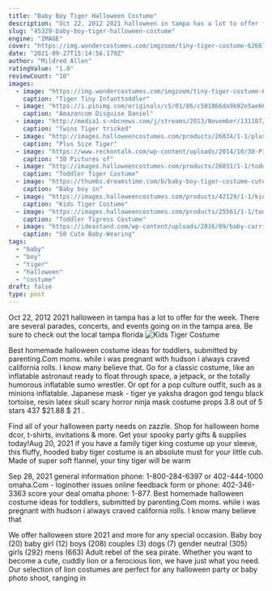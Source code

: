 ```yaml
---
title: "Baby Boy Tiger Halloween Costume"
description: "Oct 22, 2012 2021 halloween in tampa has a lot to offer for the week. There are several parades, concerts, and events going on in the tampa area. Be sure to check out the local tampa florida"
slug: "45329-baby-boy-tiger-halloween-costume"
engine: "IMAGE"
cover: "https://img.wondercostumes.com/imgzoom/tiny-tiger-costume-62667.jpg"
date: "2021-09-27T15:14:56.179Z"
author: "Mildred Allen"
ratingValue: "1.8"
reviewCount: "10"
images:
  - image: "https://img.wondercostumes.com/imgzoom/tiny-tiger-costume-62667.jpg"
    caption: "Tiger Tiny Infanttoddler"
  - image: "https://i.pinimg.com/originals/c5/01/86/c501866da9b92e5ae662eba478adef02.jpg"
    caption: "Amazoncom Disguise Daniel"
  - image: "http://media1.s-nbcnews.com/j/streams/2013/November/131107/8C9623578-today-tiger-costume-zoo-131107-3.today-inline-large.jpg"
    caption: "Twins Tiger tricked"
  - image: "http://images.halloweencostumes.com/products/26034/1-1/plus-size-tiger-costume.jpg"
    caption: "Plus Size Tiger"
  - image: "https://www.reckontalk.com/wp-content/uploads/2014/10/30-Pictures-of-Baby-Halloween-Costumes-Too-Cute-So-Adorable-2.jpeg"
    caption: "30 Pictures of"
  - image: "http://images.halloweencostumes.com/products/26031/1-1/toddler-tiger-costume.jpg"
    caption: "Toddler Tiger Costume"
  - image: "https://thumbs.dreamstime.com/b/baby-boy-tiger-costume-cute-month-old-halloween-white-background-35541797.jpg"
    caption: "Baby boy in"
  - image: "https://images.halloweencostumes.com/products/42129/1-1/kids-tiger-costume.jpg"
    caption: "Kids Tiger Costume"
  - image: "https://images.halloweencostumes.com/products/25561/1-1/toddler-tigress-costume.jpg"
    caption: "Toddler Tigress Costume"
  - image: "https://ideastand.com/wp-content/uploads/2016/09/baby-carrier-halloween-costumes/43-baby-carrier-halloween-costume.jpg"
    caption: "50 Cute Baby-Wearing"
tags:
  - "baby"
  - "boy"
  - "tiger"
  - "halloween"
  - "costume"
draft: false
type: post
---
```


Oct 22, 2012 2021 halloween in tampa has a lot to offer for the week. There are several parades, concerts, and events going on in the tampa area. Be sure to check out the local tampa florida
![Kids Tiger Costume](https://images.halloweencostumes.com/products/42129/1-1/kids-tiger-costume.jpg "Kids Tiger Costume")

Best homemade halloween costume ideas for toddlers, submitted by parenting.Com moms. while i was pregnant with hudson i always craved california rolls. I know many believe that. Go for a classic costume, like an inflatable astronaut ready to float through space, a jetpack, or the totally humorous inflatable sumo wrestler. Or opt for a pop culture outfit, such as a minions inflatable. Japanese mask - tiger ye yaksha dragon god tengu black tortoise, resin latex skull scary horror ninja mask costume props 3.8 out of 5 stars 437 $21.88 $ 21 .
<!--inArticleAds-->

<!--galleryOne-->

Find all of your halloween party needs on zazzle. Shop for halloween home dcor, t-shirts, invitations & more. Get your spooky party gifts & supplies today!Aug 20, 2021 if you have a family tiger king costume up your sleeve, this fluffy, hooded baby tiger costume is an absolute must for your little cub. Made of super soft flannel, your tiny tiger will be warm
<!--inArticleAds-->

<!--galleryTwo-->

Sep 28, 2021 general information phone: 1-800-284-6397 or 402-444-1000 omaha.Com - loginother issues online feedback form or phone: 402-346-3363 score your deal omaha phone: 1-877. Best homemade halloween costume ideas for toddlers, submitted by parenting.Com moms. while i was pregnant with hudson i always craved california rolls. I know many believe that
<!--galleryThree-->

We offer halloween store 2021 and more for any special occasion.  Baby boy (20) baby girl (12) boys (208) couples (3) dogs (7) gender neutral (305) girls (292) mens (663) Adult rebel of the sea pirate. Whether you want to become a cute, cuddly lion or a ferocious lion, we have just what you need. Our selection of lion costumes are perfect for any halloween party or baby photo shoot, ranging in